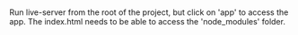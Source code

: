 ###
Run live-server from the root of the project, but click on 'app' to access the app. The index.html needs to be able to access the 'node_modules' folder.